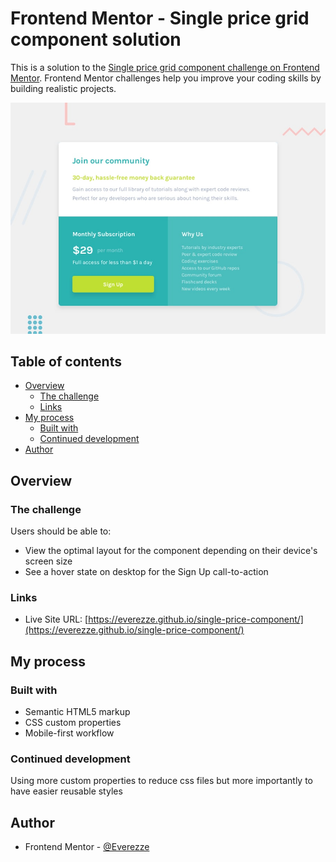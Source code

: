 # Frontend Mentor - Single price grid component solution

This is a solution to the [Single price grid component challenge on Frontend Mentor](https://www.frontendmentor.io/challenges/single-price-grid-component-5ce41129d0ff452fec5abbbc). Frontend Mentor challenges help you improve your coding skills by building realistic projects. 

![Design preview for the Single price grid component coding challenge](./design/desktop-preview.jpg)

## Table of contents

- [Overview](#overview)
  - [The challenge](#the-challenge)
  - [Links](#links)
- [My process](#my-process)
  - [Built with](#built-with)
  - [Continued development](#continued-development)
- [Author](#author)

## Overview

### The challenge

Users should be able to:

- View the optimal layout for the component depending on their device's screen size
- See a hover state on desktop for the Sign Up call-to-action

### Links

- Live Site URL: [https://everezze.github.io/single-price-component/](https://everezze.github.io/single-price-component/)

## My process

### Built with

- Semantic HTML5 markup
- CSS custom properties
- Mobile-first workflow

### Continued development

Using more custom properties to reduce css files but more importantly to have easier
reusable styles

## Author

- Frontend Mentor - [@Everezze](https://www.frontendmentor.io/profile/Everezze)
